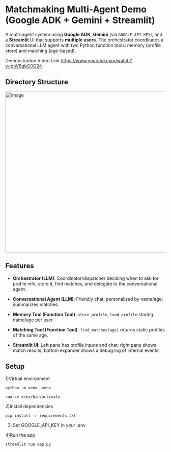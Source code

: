 # Matchmaking Multi-Agent Demo (Google ADK + Gemini + Streamlit)

A  multi-agent system using **Google ADK**, **Gemini** (via `GOOGLE_API_KEY`), and a **Streamlit** UI that supports **multiple users**. The orchestrator coordinates a conversational LLM agent with two Python function tools: memory (profile store) and matching (age-based).

Demonstration Video Link https://www.youtube.com/watch?v=pnV6qbG0G24

## Directory Structure


<img width="506" height="504" alt="image" src="https://github.com/user-attachments/assets/b685da33-169f-4f1e-9db9-728a4716e6ac" />



## Features
- **Orchestrator (LLM)**: Coordinator/dispatcher deciding when to ask for profile info, store it, find matches, and delegate to the conversational agent.

- **Conversational Agent (LLM)**: Friendly chat, personalized by name/age; summarizes matches.

- **Memory Tool (Function Tool)**: `store_profile`, `load_profile` storing name/age per user.

- **Matching Tool (Function Tool)**: `find_matches(age)` returns static profiles of the same age.

- **Streamlit UI**: Left pane has profile inputs and chat; right pane shows match results; bottom expander shows a debug log of internal events.

## Setup

1)Virtual environment

    python -m venv .venv

    source venv/bin/activate 

2)Install dependencies

    pip install -r requirements.txt

3) Set GOOGLE_API_KEY  in your .env  

4)Run the app

    streamlit run app.py
